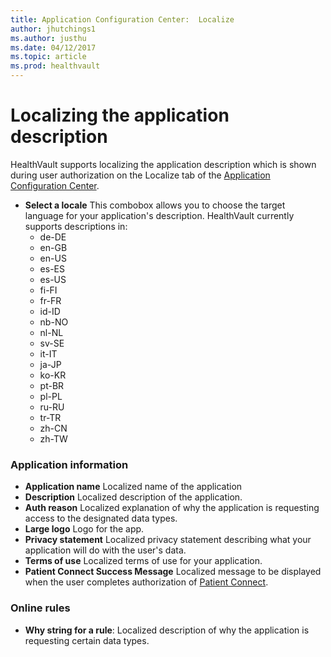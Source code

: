 ```yaml
---
title: Application Configuration Center:  Localize
author: jhutchings1
ms.author: justhu
ms.date: 04/12/2017
ms.topic: article
ms.prod: healthvault
---
```


# Localizing the application description
HealthVault supports localizing the application description which is shown during user authorization on the Localize tab of the [Application Configuration Center](https://config.healthvault-ppe.com/). 

* **Select a locale** This combobox allows you to choose the target language for your application's description. HealthVault currently supports descriptions in:
  * de-DE
  * en-GB
  * en-US
  * es-ES
  * es-US
  * fi-FI
  * fr-FR
  * id-ID
  * nb-NO
  * nl-NL
  * sv-SE
  * it-IT
  * ja-JP
  * ko-KR
  * pt-BR
  * pl-PL
  * ru-RU
  * tr-TR
  * zh-CN
  * zh-TW

### Application information
* **Application name** Localized name of the application
* **Description** Localized description of the application. 
* **Auth reason** Localized explanation of why the application is requesting access to the designated data types. 
* **Large logo** Logo for the app. 
* **Privacy statement** Localized privacy statement describing what your application will do with the user's data. 
* **Terms of use** Localized terms of use for your application. 
* **Patient Connect Success Message** Localized message to be displayed when the user completes authorization of [Patient Connect](/healthvault/patient-connect.md). 

### Online rules
* **Why string for a rule**: Localized description of why the application is requesting certain data types. 